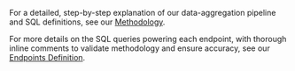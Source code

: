 For a detailed, step-by-step explanation of our data-aggregation pipeline and SQL definitions, see our
[Methodology](https://github.com/CrossChainLabs-Stellar/sorobanpulse-docs/blob/1b01c275084f29646a3be707643b0d121672a2d6/Methodology.md).

For more details on the SQL queries powering each endpoint, with thorough inline comments to validate methodology and ensure accuracy, see our [Endpoints Definition](https://github.com/CrossChainLabs-Stellar/sorobanpulse-docs/blob/84afe9d798f06785dfb9dbcd833434dc46552f6d/Endpoints.md).
